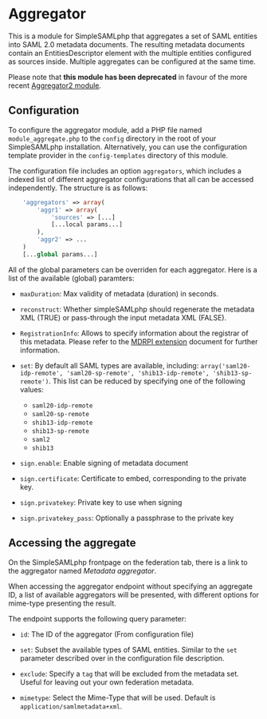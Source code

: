 Aggregator
==========

This is a module for SimpleSAMLphp that aggregates a set of SAML entities into SAML 2.0 metadata documents.
The resulting metadata documents contain an EntitiesDescriptor element with the multiple entities configured
as sources inside. Multiple aggregates can be configured at the same time.

Please note that **this module has been deprecated** in favour of the more recent [Aggregator2 module](https://github.com/simplesamlphp/simplesamlphp-module-aggregator2).

Configuration
-------------

To configure the aggregator module, add a PHP file named `module_aggregate.php` to the `config` directory in the root of your SimpleSAMLphp installation. Alternatively, you can use the
configuration template provider in the `config-templates` directory of this module.

The configuration file includes an option `aggregators`, which includes a indexed list of different aggregator configurations that all can be accessed independently. The structure is as follows:

```php
	'aggregators' => array(
		'aggr1' => array(
			'sources' => [...]
			[...local params...]
		),
		'aggr2' => ...
	)
	[...global params...]
```

All of the global parameters can be overriden for each aggregator. Here is a list of the available (global) paramters:

* `maxDuration`: Max validity of metadata (duration) in seconds.

* `reconstruct`: Whether simpleSAMLphp should regenerate the metadata XML (TRUE) or pass-through the input metadata XML (FALSE).

* `RegistrationInfo`:   Allows to specify information about the registrar of this metadata. Please refer to the
[MDRPI extension](https://simplesamlphp.org/docs/stable/simplesamlphp-metadata-extensions-rpi) document for further information.

* `set`: By default all SAML types are available, including: `array('saml20-idp-remote', 'saml20-sp-remote', 'shib13-idp-remote', 'shib13-sp-remote')`. This list can be reduced by specifying one of the following values:

    * `saml20-idp-remote`
    * `saml20-sp-remote`
    * `shib13-idp-remote`
    * `shib13-sp-remote`
    * `saml2`
    * `shib13`

* `sign.enable`: Enable signing of metadata document

* `sign.certificate`: Certificate to embed, corresponding to the private key.

* `sign.privatekey`: Private key to use when signing

* `sign.privatekey_pass`: Optionally a passphrase to the private key


Accessing the aggregate
-----------------------

On the SimpleSAMLphp frontpage on the federation tab, there is a link to the aggregator named *Metadata aggregator*.

When accessing the aggregator endpoint without specifying an aggregate ID, a list of available aggregators will be presented, with different options for mime-type presenting the result.

The endpoint supports the following query parameter:

* `id`: The ID of the aggregator (From configuration file)

* `set`: Subset the available types of SAML entities. Similar to the `set` parameter described over in the configuration file description.

* `exclude`: Specify a `tag` that will be excluded from the metadata set. Useful for leaving out your own federation metadata.

* `mimetype`: Select the Mime-Type that will be used. Default is `application/samlmetadata+xml`.


